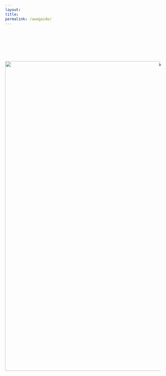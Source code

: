 ```yaml
---
layout:
title:
permalink: /uwagaide/
---
```


<div style="text-align:center">
  <i class="arrow left"></i>
  <img src="{{ site.baseurl }}/images/lara_1.gif" alt="ide" style="width: 1000px; margin-top: 100px;" />
  <i class="arrow right"></i>
</div>
